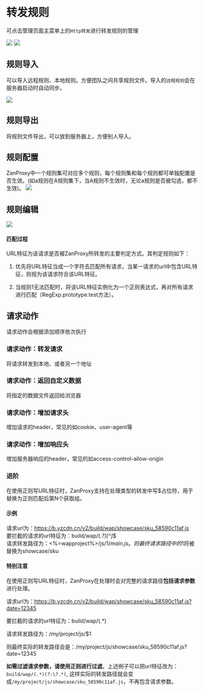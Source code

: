 # 转发规则

可点击管理页面主菜单上的`Http转发`进行转发规则的管理

<img src="https://img.yzcdn.cn/public_files/2018/04/18/fcf0f039bf43a67f4c37a458adfbcd59.png" />

<img src="https://img.yzcdn.cn/public_files/2018/03/30/3a7f3c2c682180c496f2e748cf05851e.png" />

## 规则导入
可以导入远程规则、本地规则。方便团队之间共享规则文件。导入的`远程规则`会在服务器启动时自动同步。

<img src="https://img.yzcdn.cn/public_files/2018/04/18/3ec2a61d3f982109ccdabb5c5ada18ed.png">

## 规则导出
将规则文件导出，可以放到服务器上，方便别人导入。  

## 规则配置
ZanProxy中一个规则集可对应多个规则，每个规则集和每个规则都可单独配置是否生效。(如a规则在A规则集下，当A规则不生效时，无论a规则是否被勾选，都不生效)。
<img src="https://img.yzcdn.cn/public_files/2018/03/30/3a7f3c2c682180c496f2e748cf05851e.png" />

## 规则编辑
<img src="https://img.yzcdn.cn/public_files/2018/03/30/4e6849fa6536d5c067e7dfb8fe732c6b.png" />

#### 匹配过程

URL特征为该请求是否被ZanProxy所转发的主要判定方式。其判定规则如下：

1. 优先将URL特征当成一个字符去匹配所有请求，当某一请求的url中包含URL特征，则视为该请求符合该URL特征。

2. 当规则1无法匹配时，将该URL特征实例化为一个正则表达式，再对所有请求进行匹配（RegExp.prototype.test方法）。

## 请求动作

请求动作会根据添加顺序依次执行

### 请求动作：转发请求

将请求转发到本地、或者另一个地址

### 请求动作：返回自定义数据

将指定的数据文件返回给浏览器

### 请求动作：增加请求头

增加请求的header，常见的如cookie、user-agent等

### 请求动作：增加响应头

增加服务器响应的header，常见的如access-control-allow-origin

### 进阶

在使用正则写URL特征时，ZanProxy支持在处理类型的转发中写$占位符，用于替换为正则匹配后第N个获取组。

#### 示例

请求url为：https://b.yzcdn.cn/v2/build/wap/showcase/sku_58590c11af.js  
要拦截的请求的url特征为：build/wap/(.*?)_[^_]*$  
请求转发路径为：<%=wapproject%>/js/$1/main.js。  
则最终请求路径中的$1将被替换为showcase/sku

#### 特别注意

在使用正则写URL特征时，ZanProxy在处理时会对完整的请求路径**包括请求参数**进行处理。

请求url为：https://b.yzcdn.cn/v2/build/wap/showcase/sku_58590c11af.js?date=12345

要拦截的请求的url特征为：build/wap/(.*)

请求转发路径为：/my/project/js/$1

则最终实际的转发路径会是：/my/project/js/showcase/sku_58590c11af.js?date=12345

**如需过滤请求参数，请使用正则进行过滤**。上述例子可以把url特征改为：`build/wap/(.*)(?:\?.*)`,
这样实际的转发路径就会变成`/my/project/js/showcase/sku_58590c11af.js`，不再包含请求参数。
